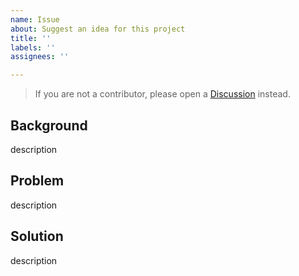 ```yaml
---
name: Issue
about: Suggest an idea for this project
title: ''
labels: ''
assignees: ''

---
```


> If you are not a contributor, please open a [Discussion](https://github.com/aiqc/aiqc/discussions) instead.

## Background
description

## Problem
description

## Solution
description
